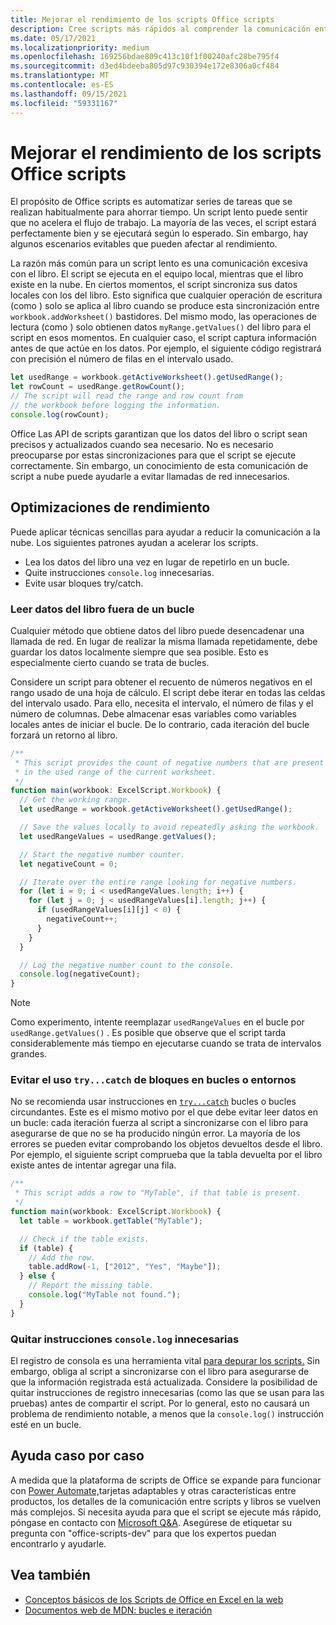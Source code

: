 ```yaml
---
title: Mejorar el rendimiento de los scripts Office scripts
description: Cree scripts más rápidos al comprender la comunicación entre el Excel y el script.
ms.date: 05/17/2021
ms.localizationpriority: medium
ms.openlocfilehash: 169256bdae809c413c10f1f00240afc28be795f4
ms.sourcegitcommit: d3ed4bdeeba805d97c930394e172e8306a0cf484
ms.translationtype: MT
ms.contentlocale: es-ES
ms.lasthandoff: 09/15/2021
ms.locfileid: "59331167"
---
```

# <a name="improve-the-performance-of-your-office-scripts"></a>Mejorar el rendimiento de los scripts Office scripts

El propósito de Office scripts es automatizar series de tareas que se realizan habitualmente para ahorrar tiempo. Un script lento puede sentir que no acelera el flujo de trabajo. La mayoría de las veces, el script estará perfectamente bien y se ejecutará según lo esperado. Sin embargo, hay algunos escenarios evitables que pueden afectar al rendimiento.

La razón más común para un script lento es una comunicación excesiva con el libro. El script se ejecuta en el equipo local, mientras que el libro existe en la nube. En ciertos momentos, el script sincroniza sus datos locales con los del libro. Esto significa que cualquier operación de escritura (como ) solo se aplica al libro cuando se produce esta sincronización entre `workbook.addWorksheet()` bastidores. Del mismo modo, las operaciones de lectura (como ) solo obtienen datos `myRange.getValues()` del libro para el script en esos momentos. En cualquier caso, el script captura información antes de que actúe en los datos. Por ejemplo, el siguiente código registrará con precisión el número de filas en el intervalo usado.

```TypeScript
let usedRange = workbook.getActiveWorksheet().getUsedRange();
let rowCount = usedRange.getRowCount();
// The script will read the range and row count from
// the workbook before logging the information.
console.log(rowCount);
```

Office Las API de scripts garantizan que los datos del libro o script sean precisos y actualizados cuando sea necesario. No es necesario preocuparse por estas sincronizaciones para que el script se ejecute correctamente. Sin embargo, un conocimiento de esta comunicación de script a nube puede ayudarle a evitar llamadas de red innecesarios.

## <a name="performance-optimizations"></a>Optimizaciones de rendimiento

Puede aplicar técnicas sencillas para ayudar a reducir la comunicación a la nube. Los siguientes patrones ayudan a acelerar los scripts.

- Lea los datos del libro una vez en lugar de repetirlo en un bucle.
- Quite instrucciones `console.log` innecesarias.
- Evite usar bloques try/catch.

### <a name="read-workbook-data-outside-of-a-loop"></a>Leer datos del libro fuera de un bucle

Cualquier método que obtiene datos del libro puede desencadenar una llamada de red. En lugar de realizar la misma llamada repetidamente, debe guardar los datos localmente siempre que sea posible. Esto es especialmente cierto cuando se trata de bucles.

Considere un script para obtener el recuento de números negativos en el rango usado de una hoja de cálculo. El script debe iterar en todas las celdas del intervalo usado. Para ello, necesita el intervalo, el número de filas y el número de columnas. Debe almacenar esas variables como variables locales antes de iniciar el bucle. De lo contrario, cada iteración del bucle forzará un retorno al libro.

```TypeScript
/**
 * This script provides the count of negative numbers that are present
 * in the used range of the current worksheet.
 */
function main(workbook: ExcelScript.Workbook) {
  // Get the working range.
  let usedRange = workbook.getActiveWorksheet().getUsedRange();

  // Save the values locally to avoid repeatedly asking the workbook.
  let usedRangeValues = usedRange.getValues();

  // Start the negative number counter.
  let negativeCount = 0;

  // Iterate over the entire range looking for negative numbers.
  for (let i = 0; i < usedRangeValues.length; i++) {
    for (let j = 0; j < usedRangeValues[i].length; j++) {
      if (usedRangeValues[i][j] < 0) {
        negativeCount++;
      }
    }
  }

  // Log the negative number count to the console.
  console.log(negativeCount);
}
```

> [!NOTE]
> Como experimento, intente reemplazar `usedRangeValues` en el bucle por `usedRange.getValues()` . Es posible que observe que el script tarda considerablemente más tiempo en ejecutarse cuando se trata de intervalos grandes.

### <a name="avoid-using-trycatch-blocks-in-or-surrounding-loops"></a>Evitar el uso `try...catch` de bloques en bucles o entornos

No se recomienda usar instrucciones en [`try...catch`](https://developer.mozilla.org/docs/Web/JavaScript/Reference/Statements/try...catch) bucles o bucles circundantes. Este es el mismo motivo por el que debe evitar leer datos en un bucle: cada iteración fuerza al script a sincronizarse con el libro para asegurarse de que no se ha producido ningún error. La mayoría de los errores se pueden evitar comprobando los objetos devueltos desde el libro. Por ejemplo, el siguiente script comprueba que la tabla devuelta por el libro existe antes de intentar agregar una fila.

```TypeScript
/**
 * This script adds a row to "MyTable", if that table is present.
 */
function main(workbook: ExcelScript.Workbook) {
  let table = workbook.getTable("MyTable");

  // Check if the table exists.
  if (table) {
    // Add the row.
    table.addRow(-1, ["2012", "Yes", "Maybe"]);
  } else {
    // Report the missing table.
    console.log("MyTable not found.");
  }
}
```

### <a name="remove-unnecessary-consolelog-statements"></a>Quitar instrucciones `console.log` innecesarias

El registro de consola es una herramienta vital [para depurar los scripts.](../testing/troubleshooting.md) Sin embargo, obliga al script a sincronizarse con el libro para asegurarse de que la información registrada está actualizada. Considere la posibilidad de quitar instrucciones de registro innecesarias (como las que se usan para las pruebas) antes de compartir el script. Por lo general, esto no causará un problema de rendimiento notable, a menos que la `console.log()` instrucción esté en un bucle.

## <a name="case-by-case-help"></a>Ayuda caso por caso

A medida que la plataforma de scripts de Office [](/adaptive-cards)se expande para funcionar con [Power Automate,](https://flow.microsoft.com/)tarjetas adaptables y otras características entre productos, los detalles de la comunicación entre scripts y libros se vuelven más complejos. Si necesita ayuda para que el script se ejecute más rápido, póngase en contacto con [Microsoft Q&A](/answers/topics/office-scripts-excel-dev.html). Asegúrese de etiquetar su pregunta con "office-scripts-dev" para que los expertos puedan encontrarlo y ayudarle.

## <a name="see-also"></a>Vea también

- [Conceptos básicos de los Scripts de Office en Excel en la web](scripting-fundamentals.md)
- [Documentos web de MDN: bucles e iteración](https://developer.mozilla.org/docs/Web/JavaScript/Guide/Loops_and_iteration)
